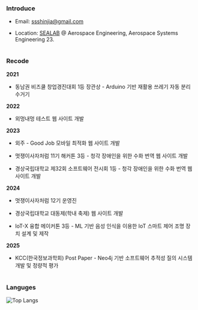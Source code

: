 ### Introduce
- Email: ssshinjia@gmail.com

- Location: [SEALAB](http://selab.gnu.ac.kr/) @ Aerospace Engineering, Aerospace Systems Engineering 23.

#

### Recode
**2021**

- 동남권 비즈쿨 창업경진대회 1등 장관상 - Arduino 기반 재활용 쓰레기 자동 분리수거기

**2022**

- 외멍내멍 테스트 웹 사이트 개발

**2023**

- 외주 - Good Job 모바일 최적화 웹 사이트 개발

- 멋쟁이사자처럼 11기 해커톤 3등 - 청각 장애인을 위한 수화 번역 웹 사이트 개발
  
- 경상국립대학교 제32회 소프트웨어 전시회 1등 - 청각 장애인을 위한 수화 번역 웹 사이트 개발

**2024**

- 멋쟁이사자처럼 12기 운영진

- 경상국립대학교 대동제(학내 축제) 웹 사이트 개발

- IoT-X 융합 메이커톤 3등 - ML 기반 음성 인식을 이용한 IoT 스마트 제어 조명 장치 설계 및 제작

**2025**
- KCC(한국정보과학회) Post Paper - Neo4j 기반 소프트웨어 추적성 질의 시스템 개발 및 정량적 평가
#

### Languges
![Top Langs](https://github-readme-stats.vercel.app/api/top-langs/?username=shinjiaaa&layout=compact)
